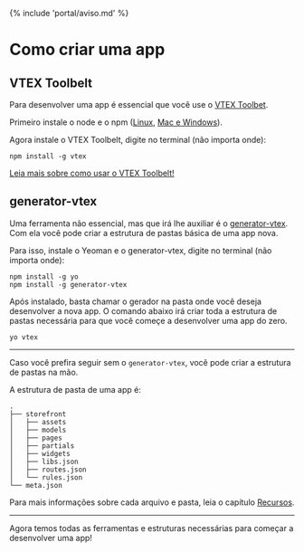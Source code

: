 {% include 'portal/aviso.md' %}

# Como criar uma app

## VTEX Toolbelt
Para desenvolver uma app é essencial que você use o [VTEX Toolbet](https://github.com/vtex/toolbelt).

Primeiro instale o node e o npm ([Linux](https://gist.github.com/isaacs/579814), [Mac e Windows](https://nodejs.org/download/)).

Agora instale o VTEX Toolbelt, digite no terminal (não importa onde):
```
npm install -g vtex
```

[Leia mais sobre como usar o VTEX Toolbelt!](../referencias/toolbelt.html)

## generator-vtex
Uma ferramenta não essencial, mas que irá lhe auxiliar é o [generator-vtex](https://github.com/vtex/generator-vtex). Com ela você pode criar a estrutura de pastas básica de uma app nova.

Para isso, instale o Yeoman e o generator-vtex, digite no terminal (não importa onde):
```
npm install -g yo
npm install -g generator-vtex
```

Após instalado, basta chamar o gerador na pasta onde você deseja desenvolver a nova app. O comando abaixo irá criar toda a estrutura de pastas necessária para que você começe a desenvolver uma app do zero.
```
yo vtex
```


<hr/>


Caso você prefira seguir sem o `generator-vtex`, você pode criar a estrutura de pastas na mão.

A estrutura de pasta de uma app é:

```
.
├── storefront
│   ├── assets
│   ├── models
│   ├── pages
│   ├── partials
│   ├── widgets
│   ├── libs.json
│   ├── routes.json
│   └── rules.json
└── meta.json
```

Para mais informações sobre cada arquivo e pasta, leia o capítulo [Recursos](../../recursos/).

<hr/>

Agora temos todas as ferramentas e estruturas necessárias para começar a desenvolver uma app!

